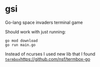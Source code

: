 # gsi
Go-lang space invaders terminal game 

Should work with just running:
```
go mod download 
go run main.go
```
Instead of ncurses I used new lib that I found [`termbox`](https://github.com/nsf/termbox-go)https://github.com/nsf/termbox-go
